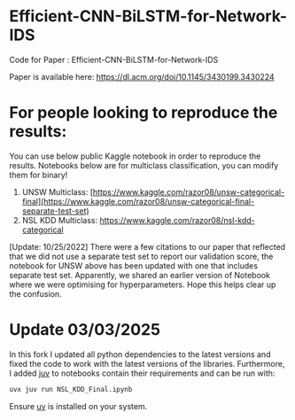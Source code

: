# Efficient-CNN-BiLSTM-for-Network-IDS

Code for Paper : Efficient-CNN-BiLSTM-for-Network-IDS

Paper is available here: https://dl.acm.org/doi/10.1145/3430199.3430224

# For people looking to reproduce the results:
You can use below public Kaggle notebook in order to reproduce the results. Notebooks below are for multiclass classification, you can modify them for binary!

1. UNSW Multiclass: [https://www.kaggle.com/razor08/unsw-categorical-final](https://www.kaggle.com/razor08/unsw-categorical-final-separate-test-set)
2. NSL KDD Multiclass: [https://www.kaggle.com/razor08/nsl-kdd-categorical ](https://www.kaggle.com/razor08/nsl-kdd-categorical )

[Update: 10/25/2022]
There were a few citations to our paper that reflected that we did not use a separate test set to report our validation score, the notebook for UNSW above has been updated with one that includes separate test set. Apparently, we shared an earlier version of Notebook where we were optimising for hyperparameters. Hope this helps clear up the confusion.

# Update 03/03/2025

In this fork I updated all python dependencies to the latest versions and fixed the code to work with the latest versions of the libraries. Furthermore, I added [juv](https://github.com/manzt/juv) to notebooks contain their requirements and can be run with:

```bash
uvx juv run NSL_KDD_Final.ipynb
```

Ensure [uv](https://github.com/astral-sh/uv) is installed on your system.
